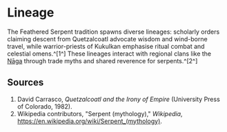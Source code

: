# Lineage

The Feathered Serpent tradition spawns diverse lineages: scholarly orders claiming descent from Quetzalcoatl advocate wisdom and wind-borne travel, while warrior-priests of Kukulkan emphasise ritual combat and celestial omens.^[1^] These lineages interact with regional clans like the [Nāga](../../India/Lineage/README.md) through trade myths and shared reverence for serpents.^[2^]

## Sources
1. David Carrasco, *Quetzalcoatl and the Irony of Empire* (University Press of Colorado, 1982).
2. Wikipedia contributors, "Serpent (mythology)," *Wikipedia*, <https://en.wikipedia.org/wiki/Serpent_(mythology)>.
